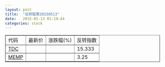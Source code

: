 ```yaml
---
layout: post
title:  "反转股票20150513"
date:   2015-05-13 01:19:44
categories: stock
---
```


<script type="text/javascript">
var stockList = []
stockList.push('gb_tdc');
stockList.push('gb_memp');
</script>

<table border="1">
 <tr>
 <td>代码</td>
  <td>最新价</td>
  <td>涨跌幅(%)</td>
 <td>反转指数</td>
</tr>
  <tr id="tdc"><td><a href="http://stock.finance.sina.com.cn/usstock/quotes/TDC.html" target="_blank">TDC</a></td><td></td><td></td><td>15.333</td></tr>
  <tr id="memp"><td><a href="http://stock.finance.sina.com.cn/usstock/quotes/MEMP.html" target="_blank">MEMP</a></td><td></td><td></td><td>3.25</td></tr>
</table>
